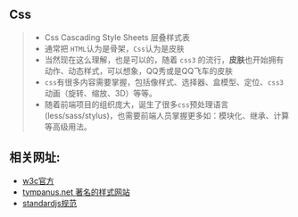 ## Css

> * Css Cascading Style Sheets 层叠样式表
> * 通常把 `HTML`认为是骨架，`Css`认为是皮肤
> * 当然现在这么理解，也是可以的，随着 `css3` 的流行，**皮肤**也开始拥有动作、动态样式，可以想象，QQ秀或是QQ飞车的皮肤
> * `css`有很多内容需要掌握，包括像样式、选择器、盒模型、定位、`css3`动画（旋转、缩放、3D）等等。
> * 随着前端项目的组织庞大，诞生了很多`css`预处理语言(less/sass/stylus)，也需要前端人员掌握更多如：模块化、继承、计算等高级用法。


## 相关网址:

* [w3c官方](https://www.w3.org/Style/CSS/translating)
* [tympanus.net 著名的样式网站](https://tympanus.net/)
* [standardjs规范](https://standardjs.com/index.html)

